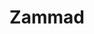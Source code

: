 ---
draft: false
title: Zammad
content:
  id: zammad
  name: Zammad
  website: https://zammad.org/
  short_description: Zammad is a web-based, open-source helpdesk/customer support system.
---